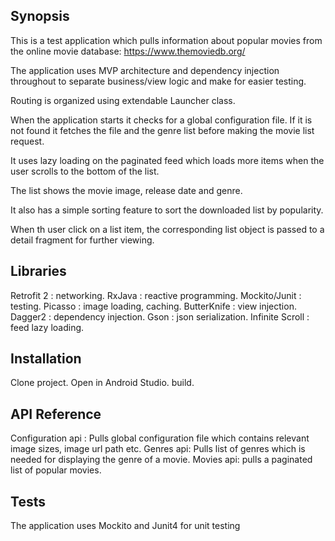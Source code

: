 ## Synopsis

This is a test application which pulls information about popular movies from the online movie database: https://www.themoviedb.org/

The application uses MVP architecture and dependency injection throughout to separate business/view logic and make for easier testing.

Routing is organized using extendable Launcher class.

When the application starts it checks for a global configuration file. If it is not found it fetches the file and the genre list before making the movie list request.

It uses lazy loading on the paginated feed which loads more items when the user scrolls to the bottom of the list.

The list shows the movie image, release date and genre.

It also has a simple sorting feature to sort the downloaded list by popularity.

When th user click on a list item, the corresponding list object  is passed to a detail fragment for further viewing.

## Libraries

Retrofit 2 : networking.
RxJava : reactive programming.
Mockito/Junit : testing.
Picasso : image loading, caching.
ButterKnife : view injection.
Dagger2 : dependency injection.
Gson : json serialization.
Infinite Scroll : feed lazy loading.


## Installation

Clone project. Open in Android Studio. build.

## API Reference

Configuration api : Pulls global configuration file which contains relevant image sizes, image url path etc.
Genres api: Pulls list of genres which is needed for displaying the genre of a movie.
Movies api: pulls a paginated list of popular movies.

## Tests

The application uses Mockito and Junit4 for unit testing
